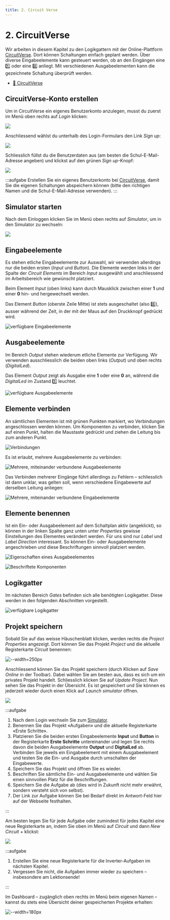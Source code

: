 ```yaml
---
title: 2. Circuit Verse
---
```



# 2. CircuitVerse

Wir arbeiten in diesem Kapitel zu den Logikgattern mit der Online-Plattform [CircuitVerse](https://circuitverse.org/). Dort können Schaltungen einfach geplant werden. Über diverse Eingabeelemente kann gesteuert werden, ob an den Eingängen eine 1️⃣ oder eine 0️⃣ anliegt. Mit verschiedenen Ausgabeelementen kann die gezeichnete Schaltung überprüft werden.

* [:link: CircuitVerse](https://circuitverse.org/)

## CircuitVerse-Konto erstellen

Um in CircuitVerse ein eigenes Benutzerkonto anzulegen, musst du zuerst im Menü oben rechts auf _Login_ klicken:

![](images/cv-signup-1.svg)

Anschliessend wählst du unterhalb des Login-Formulars den Link _Sign up_:

![](images/cv-signup-2.svg)

Schliesslich füllst du die Benutzerdaten aus (am besten die Schul-E-Mail-Adresse angeben) und klickst auf den grünen _Sign up_-Knopf:

![](images/cv-signup-3.png)

:::aufgabe
Erstellen Sie ein eigenes Benutzerkonto bei [CircuitVerse](https://circuitverse.org/users/sign_up), damit Sie die eigenen Schaltungen abspeichern können (bitte den richtigen Namen und die Schul-E-Mail-Adresse verwenden).
:::

## Simulator starten

Nach dem Einloggen klicken Sie im Menü oben rechts auf _Simulator_, um in den Simulator zu wechseln:

![](images/cv-simulator.svg)

## Eingabeelemente

Es stehen etliche Eingabeelemente zur Auswahl, wir verwenden allerdings nur die beiden ersten (_Input_ und _Button_). Die Elemente werden links in der Spalte der _Circuit Elements_ im Bereich _Input_ ausgewählt und anschliessend im Arbeitsbereich wie gewünscht platziert.

Beim Element _Input_ (oben links) kann durch Mausklick zwischen einer **1** und einer **0** hin- und hergewechselt werden.

Das Element _Button_ (oberste Zeile Mitte) ist stets ausgeschaltet (also 0️⃣), ausser während der Zeit, in der mit der Maus auf den Druckknopf gedrückt wird.

![verfügbare Eingabeelemente](images/cv-input.png)

## Ausgabeelemente

Im Bereich _Output_ stehen wiederum etliche Elemente zur Verfügung. Wir verwenden ausschliesslich die beiden oben links (_Output_) und oben rechts (_DigitalLed_).

Das Element _Output_ zeigt als Ausgabe eine **1** oder eine **0** an, während die _DigitalLed_ im Zustand 1️⃣ leuchtet.

![verfügbare Ausgabeelemente](images/cv-output.png)

## Elemente verbinden

An sämtlichen Elementen ist mit grünen Punkten markiert, wo Verbindungen angeschlossen werden können. Um Komponenten zu verbinden, klicken Sie auf einen Punkt, halten die Maustaste gedrückt und ziehen die Leitung bis zum anderen Punkt.

![Verbindungen](images/cv-connections.png)

Es ist erlaubt, mehrere Ausgabeelemente zu verbinden:

![Mehrere, miteinander verbundene Ausgabeelemente](images/cv-multiple-output.png)

Das Verbinden mehrerer Eingänge führt allerdings zu Fehlern – schliesslich ist dann unklar, was gelten soll, wenn verschiedene Eingabewerte auf derselben Leitung anliegen:

![Mehrere, miteinander verbundene Eingabeelemente](images/cv-multiple-input.png)

## Elemente benennen

Ist ein Ein- oder Ausgabeelement auf dem Schaltplan aktiv (angeklickt), so können in der linken Spalte ganz unten unter _Properties_ gewisse Einstellungen des Elementes verändert werden. Für uns sind nur _Label_ und _Label Direction_ interessant. So können Ein- oder Ausgabeelemente angeschrieben und diese Beschriftungen sinnvoll platziert werden.

![Eigenschaften eines Ausgabeelementes](images/cv-properties.png)

![Beschriftete Komponenten](images/cv-labelled.png)

## Logikgatter

Im nächsten Bereich _Gates_ befinden sich alle benötigten Logikgatter. Diese werden in den folgenden Abschnitten vorgestellt.

![verfügbare Logikgatter](images/cv-gates.png)


## Projekt speichern

Sobald Sie auf das weisse Häuschenblatt klicken, werden rechts die _Project Properties_ angezeigt. Dort können Sie das Projekt _Project_ und die aktuelle Registerkarte _Circuit_ benennen:

![--width=250px](images/cv-project-properties.png)

Anschliessend können Sie das Projekt speichern (durch Klicken auf _Save Online_ in der Toolbar). Dabei wählen Sie am besten aus, dass es sich um ein privates Projekt handelt. Schliesslich klicken Sie auf _Update Project_.
Nun sehen Sie das Projekt in der Übersicht. Es ist gespeichert und Sie können es jederzeit wieder durch einen Klick auf _Launch simulator_ öffnen.

![](images/cv-save-project.png)


:::aufgabe
1. Nach dem Login wechseln Sie zum [Simulator](https://circuitverse.org/simulator).
2. Benennen Sie das Projekt «Aufgaben» und die aktuelle Registerkarte «Erste Schritte».
3. Platzieren Sie die beiden ersten Eingabeelemente **Input** und **Button** in der Registerkarte **Erste Schritte** untereinander und legen Sie rechts davon die beiden Ausgabeelemente **Output** und **DigitalLed** ab. Verbinden Sie jeweils ein Eingabeelement mit einem Ausgabeelement und testen Sie die Ein- und Ausgabe durch umschalten der Eingabewerte.
4. Speichern Sie das Projekt und öffnen Sie es wieder.
5. Beschriften Sie sämtliche Ein- und Ausgabeelemente und wählen Sie einen sinnvollen Platz für die Beschriftungen.
6. Speichern Sie die Aufgabe ab (dies wird in Zukunft nicht mehr erwähnt, sondern versteht sich von selbst).
7. Der Link zur Aufgabe können Sie bei Bedarf direkt im Antwort-Feld hier auf der Webseite festhalten.

<Answer type="text" webKey="74397b5a-3ab0-453e-8551-b11475199871" />
:::

Am besten legen Sie für jede Aufgabe oder zumindest für jedes Kapitel eine neue Registerkarte an, indem Sie oben im Menü auf _Circuit_ und dann _New Circuit +_ klickst:

![](images/cv-new-circuit.png)

:::aufgabe
1. Erstellen Sie eine neue Registerkarte für die Inverter-Aufgaben im nächsten Kapitel.
2. Vergessen Sie nicht, die Aufgaben immer wieder zu speichern – insbesondere am Lektionsende!

<Answer type="text" webKey="6603f801-28c5-47b1-95ba-9d3f361789c0" />
:::

Im Dashboard – zugänglich oben rechts im Menü beim eigenen Namen – kannst du stets eine Übersicht deiner gespeicherten Projekte erhalten:

![--width=180px](images/cv-dashboard.png)
